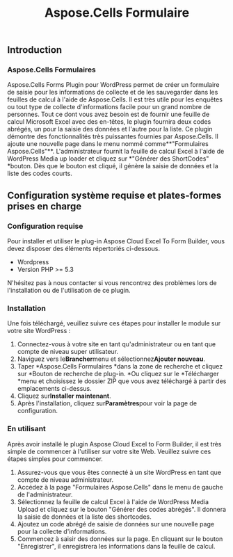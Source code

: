 ﻿---
title: Aspose.Cells Formulaire
second_title: Aspose.Cells Cloud Documen
type: docs
url: /fr/aspose-cells-forms/
description: Aspose.Cells Cloud prend en charge Excel pour créer, convertir, fusionner, diviser, protéger, opération d'objet interne, etc.
weight: 10
---
## **Introduction**
### **Aspose.Cells Formulaires**
Aspose.Cells Forms Plugin pour WordPress permet de créer un formulaire de saisie pour les informations de collecte et de les sauvegarder dans les feuilles de calcul à l'aide de Aspose.Cells. Il est très utile pour les enquêtes ou tout type de collecte d'informations facile pour un grand nombre de personnes. Tout ce dont vous avez besoin est de fournir une feuille de calcul Microsoft Excel avec des en-têtes, le plugin fournira deux codes abrégés, un pour la saisie des données et l'autre pour la liste. Ce plugin démontre des fonctionnalités très puissantes fournies par Aspose.Cells. Il ajoute une nouvelle page dans le menu nommé comme**"Formulaires Aspose.Cells"**. L'administrateur fournit la feuille de calcul Excel à l'aide de WordPress Media up loader et cliquez sur \*"Générer des ShortCodes" \*bouton. Dès que le bouton est cliqué, il génère la saisie de données et la liste des codes courts.
## **Configuration système requise et plates-formes prises en charge**
### **Configuration requise**
Pour installer et utiliser le plug-in Aspose Cloud Excel To Form Builder, vous devez disposer des éléments répertoriés ci-dessous.

- Wordpress
- Version PHP >= 5.3

N'hésitez pas à nous contacter si vous rencontrez des problèmes lors de l'installation ou de l'utilisation de ce plugin.
### **Installation**
Une fois téléchargé, veuillez suivre ces étapes pour installer le module sur votre site WordPress :

1. Connectez-vous à votre site en tant qu'administrateur ou en tant que compte de niveau super utilisateur.
1. Naviguez vers le**Brancher**menu et sélectionnez**Ajouter nouveau**.
1. Taper \*Aspose.Cells Formulaires \*dans la zone de recherche et cliquez sur \*Bouton de recherche de plug-in. \*Ou cliquez sur le \*Télécharger \*menu et choisissez le dossier ZIP que vous avez téléchargé à partir des emplacements ci-dessus.
1. Cliquez sur**Installer maintenant**.
1. Après l'installation, cliquez sur**Paramètres**pour voir la page de configuration.
### **En utilisant**
Après avoir installé le plugin Aspose Cloud Excel to Form Builder, il est très simple de commencer à l'utiliser sur votre site Web. Veuillez suivre ces étapes simples pour commencer.

1. Assurez-vous que vous êtes connecté à un site WordPress en tant que compte de niveau administrateur.
1. Accédez à la page "Formulaires Aspose.Cells" dans le menu de gauche de l'administrateur.
1.  Sélectionnez la feuille de calcul Excel à l'aide de WordPress Media Upload et cliquez sur le bouton "Générer des codes abrégés". Il donnera la saisie de données et la liste des shortcodes.
1. Ajoutez un code abrégé de saisie de données sur une nouvelle page pour la collecte d'informations.
1.  Commencez à saisir des données sur la page. En cliquant sur le bouton "Enregistrer", il enregistrera les informations dans la feuille de calcul.
